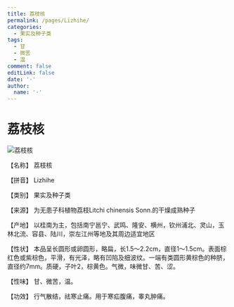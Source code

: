 ```yaml
---
title: 荔枝核
permalink: /pages/Lizhihe/
categories: 
  - 果实及种子类
tags: 
  - 甘
  - 微苦
  - 温
comment: false
editLink: false
date: '·'
author: 
  name: '·'
---
```

# 荔枝核

![荔枝核](https://sys01.lib.hkbu.edu.hk/cmed/mmid/images/B00249.jpg)

<!-- more -->
【名称】	荔枝核	

【拼音】	Lizhihe

【类别】	果实及种子类

【来源】	为无患子科植物荔枝Litchi chinensis Sonn.的干燥成熟种子

【产地】	以桂南为主，包括南宁邕宁、武鸣、隆安、横州，钦州浦北、灵山，玉林北流、容县、陆川，崇左江州等地及其周边适宜地区

【性状】	本品呈长圆形或卵圆形，略扁，长1.5～2.2cm，直径1～1.5cm。表面棕红色或紫棕色，平滑，有光泽，略有凹陷及细波纹。一端有类圆形黄棕色的种脐，直径约7mm。质硬，子叶2，棕黄色。气微，味微甘、苦、涩。

【性味】	甘、微苦，温。

【功效】	行气散结，祛寒止痛。用于寒疝腹痛，睾丸肿痛。
